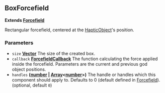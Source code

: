 <!-- Generated by documentation.js. Update this documentation by updating the source code. -->

## BoxForcefield

**Extends [Forcefield](forcefield.md)**

Rectangular forcefield, centered at the [HapticObject](../hapticObject.md)'s position.

### Parameters

-   `size` **[Vector](../vector.md)** The size of the created box.
-   `callback` **[ForcefieldCallback](forcefieldCallback.md)** The function calculating the force
    applied inside the forcefield. Parameters are the current and previous
    god object positions.
-   `handles` **([number][1] \| [Array][2]&lt;[number][1]>)** The handle or handles which this
    component should apply to. Defaults to 0 (default defined in [Forcefield](forcefield.md)). (optional, default `0`)

[1]: https://developer.mozilla.org/docs/Web/JavaScript/Reference/Global_Objects/Number

[2]: https://developer.mozilla.org/docs/Web/JavaScript/Reference/Global_Objects/Array
